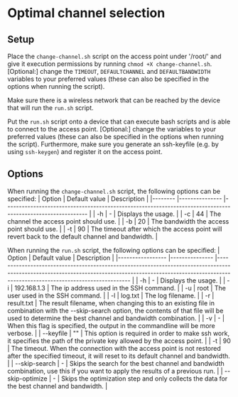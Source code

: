 # Optimal channel selection
## Setup
Place the `change-channel.sh` script on the access point under '/root/' and give it execution permissions by running `chmod +X change-channel.sh`. \[Optional:\] change the `TIMEOUT`, `DEFAULTCHANNEL` and `DEFAULTBANDWIDTH` variables to your preferred values (these can also be specified in the options when running the script).

Make sure there is a wireless network that can be reached by the device that will run the `run.sh` script. 

Put the `run.sh` script onto a device that can execute bash scripts and is able to connect to the access point. \[Optional:\] change the variables to your preferred values (these can also be specified in the options when running the script). Furthermore, make sure you generate an ssh-keyfile (e.g. by using `ssh-keygen`) and register it on the access point.

## Options
When running the `change-channel.sh` script, the following options can be specified:
| Option 	| Default value 	| Description                                                                                               	|
|--------	|---------------	|-----------------------------------------------------------------------------------------------------------	|
| -h     	| -             	| Displays the usage.                                                                                       	|
| -c     	| 44            	| The channel the access point should use.                                                        	|
| -b     	| 20            	| The bandwidth the access point should use.                                                      	|
| -t     	| 90            	| The timeout after which the access point will revert back to the default channel and bandwidth. 	|

When running the `run.sh` script, the following options can be specified:
| Option          	| Default value 	| Description                                                                                                                                                                                               	|
|-----------------	|---------------	|-----------------------------------------------------------------------------------------------------------------------------------------------------------------------------------------------------------	|
| -h              	| -             	| Displays the usage.                                                                                                                                                                                       	|
| -i              	| 192.168.1.3   	| The ip address used in the SSH command.                                                                                                                                                                   	|
| -u              	| root          	| The user used in the SSH command.                                                                                                                                                                         	|
| -l              	| log.txt       	| The log filename.                                                                                                                                                                                         	|
| -r              	| result.txt    	| The result filename, when changing this to an existing file in combination with the --skip-search option, the contents of that file will be used to determine the best channel and bandwidth combination. 	|
| -v              	| -             	| When this flag is specified, the output in the commandline will be more verbose.                                                                                                                          	|
| --keyfile       	| ""            	| This option is required in order to make ssh work, it specifies the path of the private key allowed by the access point.                                                                                  	|
| -t              	| 90            	| The timeout. When the connection with the access point is not restored after the specified timeout, it will reset to its default channel and bandwidth.                                                   	|
| --skip-search   	| -             	| Skips the search for the best channel and bandwidth combination, use this if you want to apply the results of a previous run.                                                                             	|
| --skip-optimize 	| -             	| Skips the optimization step and only collects the data for the best channel and bandwidth.                                                                                                                	|
